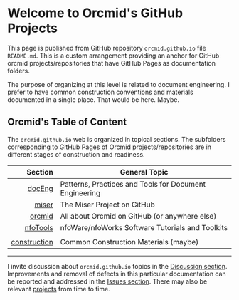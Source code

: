<!-- README.md 0.0.5                UTF-8                         2023-08-28
     ----1----|----2----|----3----|----4----|----5----|----6----|----7----|--*
     -->
# Welcome to Orcmid's GitHub Projects

This page is published from GitHub repository `orcmid.github.io` file
`README.md`.  This is a custom arrangement providing an anchor for GitHub
orcmid projects/repositories that have GitHub Pages
as documentation folders.

The purpose of organizing at this level is related to document engineering.
I prefer to have common construction conventions and materials documented in
a single place.  That would be here.  Maybe.

## Orcmid's Table of Content

The `orcmid.github.io` web is organized in topical sections. The subfolders
corresponding to GitHub Pages of Orcmid projects/repositories are in different
stages of construction and readiness.

| **Section** |  **General Topic** |
|   --:       |  ---               |
| [docEng](docEng/) | Patterns, Practices and Tools for Document Engineering |
| [miser](miser/) | The Miser Project on GitHub |
| [orcmid](orcmid/) | All about Orcmid on GitHub (or anywhere else)|
| [nfoTools](nfoTools/) | nfoWare/nfoWorks Software Tutorials and Toolkits|
| | |
| [construction](construction/) | Common Construction Materials (maybe) |

----

I invite discussion about `orcmid.github.io` topics in the
[Discussion section](https://github.com/orcmid/orcmid.github.io/discussions).
Improvements and removal of defects in this particular documentation can be
reported and addressed in the
[Issues section](https://github.com/orcmid/orcmid.github.io/issues).  There
may also be relevant
[projects](https://github.com/orcmid/orcmid.github.io/projects)
from time to time.

<!--

      0.0.5 2023-08-28T16:27Z Reflect some ponderings/musings
      0.0.4 2023-08-18T02:41Z Add orcmid/ as a local section here
      0.0.3 2023-08-18T02:10Z Correct link to projects (issue #2)
      0.0.2 2023-08-18T00:33Z touch-ups
      0.0.1 2023-08-17T16:59Z updated placeholder to introduce how this all
            fits with GitHub Pages at <https://orcmid.github.io>.  Borrowed
            from nfoTools/docs/index.md 0.0.12
      0.0.0 2020-02-22 Initial Commit

      -->
